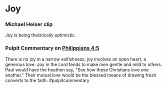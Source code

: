 # Joy


### Michael Heiser clip
Joy is being theistically optimistic.

### Pulpit Commentary on [Philippians 4:5](Philippians4#v.5)

There is no joy in a narrow selfishness; joy involves an open heart, a generous love. Joy in the Lord tends to make men gentle and mild to others.  
Paul would have the heathen say, "See how these Christians love one another." Their mutual love would be the blessed means of drawing fresh converts to the faith.
#pulpitcommentary
